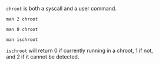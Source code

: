 `chroot` is both a syscall and a user command.

`man 2 chroot`

`man 8 chroot`

```
man ischroot
```
`ischroot` will return 0 if currently running in a chroot, 1 if not, \
and 2 if it cannot be detected.
